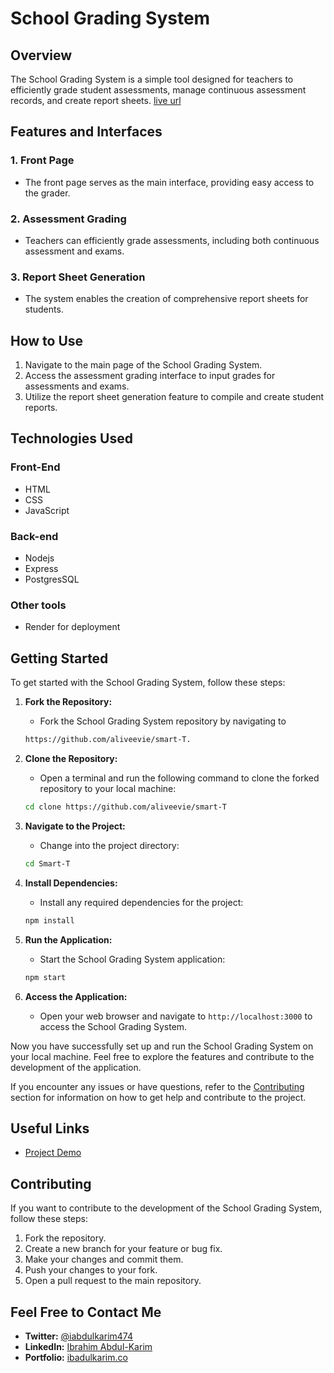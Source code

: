# School Grading System

## Overview
The School Grading System is a simple tool designed for teachers to efficiently grade student assessments, manage continuous assessment records, and create report sheets. [live url](https://school-grading.onrender.com/)

## Features and Interfaces

### 1. Front Page
   - The front page serves as the main interface, providing easy access to the grader.

### 2. Assessment Grading
   - Teachers can efficiently grade assessments, including both continuous assessment and exams.

### 3. Report Sheet Generation
   - The system enables the creation of comprehensive report sheets for students.

## How to Use
1. Navigate to the main page of the School Grading System.
2. Access the assessment grading interface to input grades for assessments and exams.
3. Utilize the report sheet generation feature to compile and create student reports.

## Technologies Used
### Front-End
- HTML
- CSS
- JavaScript

### Back-end
- Nodejs
- Express
- PostgresSQL

### Other tools
- Render for deployment

## Getting Started

To get started with the School Grading System, follow these steps:

1. **Fork the Repository:**
   - Fork the School Grading System repository by navigating to 
    ```bash
    https://github.com/aliveevie/smart-T.
    ```

2. **Clone the Repository:**
   - Open a terminal and run the following command to clone the forked repository to your local machine:
    ```bash
   cd clone https://github.com/aliveevie/smart-T
    ```

3. **Navigate to the Project:**
   - Change into the project directory:
    ```bash
   cd Smart-T
    ```

4. **Install Dependencies:**
   - Install any required dependencies for the project:
    ```bash
    npm install
    ```

5. **Run the Application:**
   - Start the School Grading System application:
    ```bash
    npm start
    ```

6. **Access the Application:**
   - Open your web browser and navigate to `http://localhost:3000` to access the School Grading System.

Now you have successfully set up and run the School Grading System on your local machine. Feel free to explore the features and contribute to the development of the application.

If you encounter any issues or have questions, refer to the [Contributing](#contributing) section for information on how to get help and contribute to the project.


## Useful Links
- [Project Demo](https://school-grading.onrender.com/)

## Contributing
If you want to contribute to the development of the School Grading System, follow these steps:
1. Fork the repository.
2. Create a new branch for your feature or bug fix.
3. Make your changes and commit them.
4. Push your changes to your fork.
5. Open a pull request to the main repository.

## Feel Free to Contact Me

- **Twitter:** [@iabdulkarim474](https://twitter.com/iabdulkarim474)
- **LinkedIn:** [Ibrahim Abdul-Karim](https://www.linkedin.com/in/ibrahim193/)
- **Portfolio:** [ibadulkarim.co](https://ibadulkarim.co)
